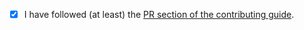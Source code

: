 <!-- Thanks so much for your PR, your contribution is appreciated! ❤️ -->

- [x] I have followed (at least) the [PR section of the contributing guide](https://github.com/mui-org/material-ui/blob/master/CONTRIBUTING.md#submitting-a-pull-request).
